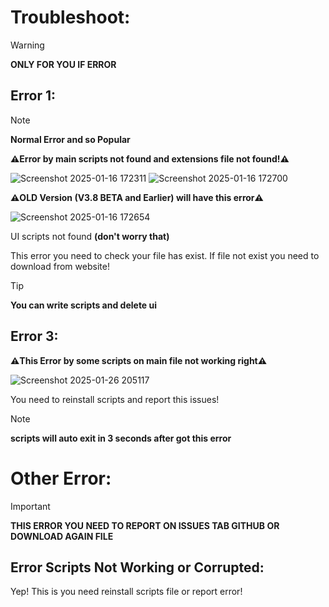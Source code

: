 # Troubleshoot:

>[!WARNING]
**ONLY FOR YOU IF ERROR**

## Error 1:

>[!NOTE]
**Normal Error and so Popular**

**⚠️Error by main scripts not found and extensions file not found!⚠️**

![Screenshot 2025-01-16 172311](https://github.com/user-attachments/assets/241701c1-156c-4e4f-af68-302c6f9a1d7e) ![Screenshot 2025-01-16 172700](https://github.com/user-attachments/assets/bf18ef64-c634-47a3-97d5-a3ce4b7a18fe) 

**⚠️OLD Version (V3.8 BETA and Earlier) will have this error⚠️**

![Screenshot 2025-01-16 172654](https://github.com/user-attachments/assets/c12483d9-70dc-4523-a68d-d4300542074c)

UI scripts not found **(don't worry that)**

This error you need to check your file has exist. If file not exist you need to download from website!

>[!TIP]
**You can write scripts and delete ui**

## Error 3:

**⚠️This Error by some scripts on main file not working right⚠️**

![Screenshot 2025-01-26 205117](https://github.com/user-attachments/assets/20a8ee35-8843-46c9-8d15-22b12fb2ff65)

You need to reinstall scripts and report this issues!

>[!NOTE]
**scripts will auto exit in 3 seconds after got this error**

# Other Error:

>[!IMPORTANT]
**THIS ERROR YOU NEED TO REPORT ON ISSUES TAB GITHUB OR DOWNLOAD AGAIN FILE**

## Error Scripts Not Working or Corrupted:

Yep! This is you need reinstall scripts file or report error!
